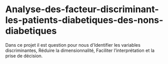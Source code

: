 # Analyse-des-facteur-discriminant-les-patients-diabetiques-des-nons-diabetiques
Dans ce projet il est question pour nous d'Identifier les variables discriminantes, Réduire la dimensionnalité, Faciliter l’interprétation et la prise de décision.
